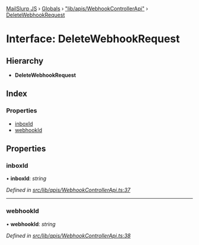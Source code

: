 [MailSlurp JS](../README.md) › [Globals](../globals.md) › ["lib/apis/WebhookControllerApi"](../modules/_lib_apis_webhookcontrollerapi_.md) › [DeleteWebhookRequest](_lib_apis_webhookcontrollerapi_.deletewebhookrequest.md)

# Interface: DeleteWebhookRequest

## Hierarchy

* **DeleteWebhookRequest**

## Index

### Properties

* [inboxId](_lib_apis_webhookcontrollerapi_.deletewebhookrequest.md#inboxid)
* [webhookId](_lib_apis_webhookcontrollerapi_.deletewebhookrequest.md#webhookid)

## Properties

###  inboxId

• **inboxId**: *string*

*Defined in [src/lib/apis/WebhookControllerApi.ts:37](https://github.com/mailslurp/mailslurp-client-ts-js/blob/fc9510a/src/lib/apis/WebhookControllerApi.ts#L37)*

___

###  webhookId

• **webhookId**: *string*

*Defined in [src/lib/apis/WebhookControllerApi.ts:38](https://github.com/mailslurp/mailslurp-client-ts-js/blob/fc9510a/src/lib/apis/WebhookControllerApi.ts#L38)*
